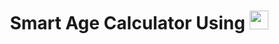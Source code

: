 <h1 align="center">Smart Age Calculator Using <img src="https://icons.iconarchive.com/icons/papirus-team/papirus-apps/64/python-icon.png" width="30px"><h1/>
